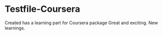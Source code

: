 # Testfile-Coursera
Created has a learning part for Coursera package
Great and exciting.
New learnings.     
